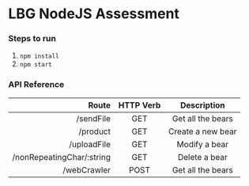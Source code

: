<h1> LBG NodeJS Assessment </h1>

### Steps to run

1. `npm install`
2. `npm start`


### API Reference
|Route                      | HTTP Verb   |Description         |
|--------------------------:|:-----------:|:------------------:|
|/sendFile                  |GET          |Get all the bears   |
|/product                   |GET          |Create a new bear   |
|/uploadFile                |GET          |Modify a bear       |
|/nonRepeatingChar/:string  |GET          |Delete a bear       |
|/webCrawler                |POST         |Get all the bears   |


